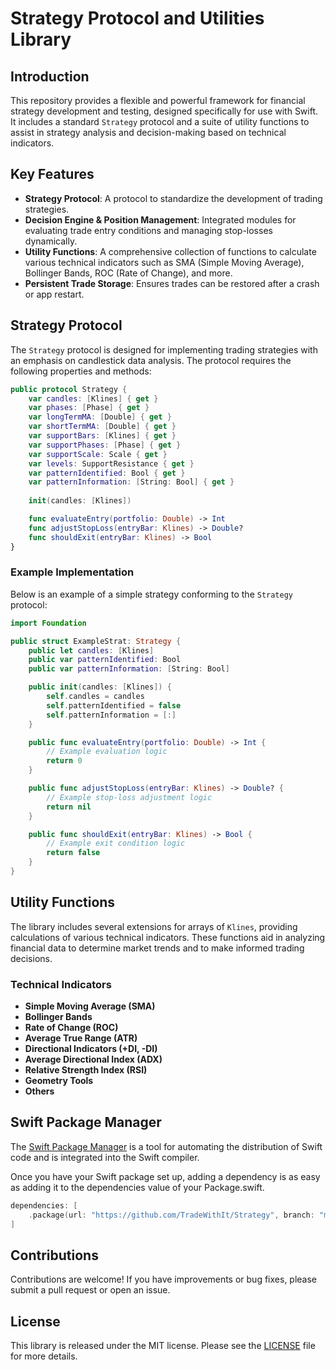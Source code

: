 # Strategy Protocol and Utilities Library

## Introduction
This repository provides a flexible and powerful framework for financial strategy development and testing, designed specifically for use with Swift. It includes a standard `Strategy` protocol and a suite of utility functions to assist in strategy analysis and decision-making based on technical indicators.

## Key Features
- **Strategy Protocol**: A protocol to standardize the development of trading strategies.
- **Decision Engine & Position Management**: Integrated modules for evaluating trade entry conditions and managing stop-losses dynamically.
- **Utility Functions**: A comprehensive collection of functions to calculate various technical indicators such as SMA (Simple Moving Average), Bollinger Bands, ROC (Rate of Change), and more.
- **Persistent Trade Storage**: Ensures trades can be restored after a crash or app restart.

## Strategy Protocol
The `Strategy` protocol is designed for implementing trading strategies with an emphasis on candlestick data analysis. The protocol requires the following properties and methods:

```swift
public protocol Strategy {
    var candles: [Klines] { get }
    var phases: [Phase] { get }
    var longTermMA: [Double] { get }
    var shortTermMA: [Double] { get }
    var supportBars: [Klines] { get }
    var supportPhases: [Phase] { get }
    var supportScale: Scale { get }
    var levels: SupportResistance { get }
    var patternIdentified: Bool { get }
    var patternInformation: [String: Bool] { get }
    
    init(candles: [Klines])

    func evaluateEntry(portfolio: Double) -> Int
    func adjustStopLoss(entryBar: Klines) -> Double?
    func shouldExit(entryBar: Klines) -> Bool
}
```

### Example Implementation
Below is an example of a simple strategy conforming to the `Strategy` protocol:

```swift
import Foundation

public struct ExampleStrat: Strategy {
    public let candles: [Klines]
    public var patternIdentified: Bool
    public var patternInformation: [String: Bool]

    public init(candles: [Klines]) {
        self.candles = candles
        self.patternIdentified = false
        self.patternInformation = [:]
    }

    public func evaluateEntry(portfolio: Double) -> Int {
        // Example evaluation logic
        return 0
    }

    public func adjustStopLoss(entryBar: Klines) -> Double? {
        // Example stop-loss adjustment logic
        return nil
    }

    public func shouldExit(entryBar: Klines) -> Bool {
        // Example exit condition logic
        return false
    }
}
```

## Utility Functions
The library includes several extensions for arrays of `Klines`, providing calculations of various technical indicators. These functions aid in analyzing financial data to determine market trends and to make informed trading decisions.

### Technical Indicators
- **Simple Moving Average (SMA)**
- **Bollinger Bands**
- **Rate of Change (ROC)**
- **Average True Range (ATR)**
- **Directional Indicators (+DI, -DI)**
- **Average Directional Index (ADX)**
- **Relative Strength Index (RSI)**
- **Geometry Tools**
- **Others**

## Swift Package Manager

The [Swift Package Manager](https://swift.org/package-manager/) is a tool for automating the distribution of Swift code and is integrated into the Swift compiler.

Once you have your Swift package set up, adding a dependency is as easy as adding it to the dependencies value of your Package.swift.

```swift
dependencies: [
    .package(url: "https://github.com/TradeWithIt/Strategy", branch: "main")
]
```

## Contributions
Contributions are welcome! If you have improvements or bug fixes, please submit a pull request or open an issue.

## License
This library is released under the MIT license. Please see the [LICENSE](LICENSE) file for more details.

